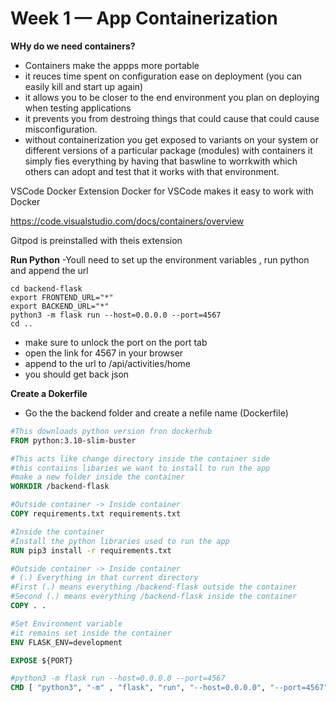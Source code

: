# Week 1 — App Containerization

**WHy do we need containers?**
- Containers make the appps more portable   
- it reuces time spent on configuration
ease on deployment (you can easily kill and start up again)
- it allows you to be closer to the end environment you plan on deploying when testing applications 
- it prevents you from destroing things that could cause that could cause misconfiguration.
- without containerization you get exposed to variants on your system or different versions of a particular package (modules) with containers it simply fies everything by having that baswline to worrkwith which others can adopt and test that it works with that environment.  

VSCode Docker Extension
Docker for VSCode makes it easy to work with Docker

https://code.visualstudio.com/docs/containers/overview

Gitpod is preinstalled with theis extension  

**Run Python**
-Youll need to set up the environment variables , run python and append the url

```
cd backend-flask
export FRONTEND_URL="*"
export BACKEND_URL="*"
python3 -m flask run --host=0.0.0.0 --port=4567
cd ..
```
- make sure to unlock the port on the port tab
- open the link for 4567 in your browser
- append to the url to /api/activities/home
- you should get back json

**Create a Dokerfile**
- Go the the backend folder and create a nefile name (Dockerfile)

```dockerfile
#This downloads python version fron dockerhub
FROM python:3.10-slim-buster

#This acts like change directory inside the container side
#this contaiins libaries we want to install to run the app
#make a new folder inside the container
WORKDIR /backend-flask

#Outside container -> Inside container
COPY requirements.txt requirements.txt

#Inside the container
#Install the python libraries used to run the app
RUN pip3 install -r requirements.txt

#Outside container -> Inside container
# (.) Everything in that current directory
#First (.) means everything /backend-flask outside the container
#Second (.) means everything /backend-flask inside the container
COPY . .

#Set Environment variable
#it remains set inside the container
ENV FLASK_ENV=development

EXPOSE ${PORT}

#python3 -m flask run --host=0.0.0.0 --port=4567
CMD [ "python3", "-m" , "flask", "run", "--host=0.0.0.0", "--port=4567"]



```
